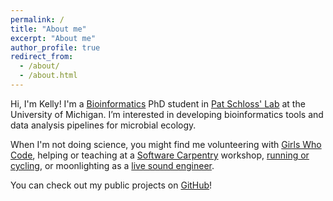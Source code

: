 ```yaml
---
permalink: /
title: "About me"
excerpt: "About me"
author_profile: true
redirect_from:
  - /about/
  - /about.html
---
```


Hi, I'm Kelly!
I'm a [Bioinformatics](https://medicine.umich.edu/dept/computational-medicine-bioinformatics) PhD student in
[Pat Schloss' Lab](http://www.schlosslab.org/) at the University of Michigan.
I’m interested in developing bioinformatics tools and data analysis pipelines for microbial ecology.

When I'm not doing science, you might find me volunteering with [Girls Who Code](http://umich.edu/~girlswc/),
helping or teaching at a [Software Carpentry](https://carpentries.org/) workshop, [running or cycling](http://bit.ly/strava-kelly), or moonlighting as
a [live sound engineer](https://sovacool.dev/latex-cv/cv_sound_KLS.pdf).

You can check out my public projects on [GitHub](https://github.com/kelly-sovacool/meta-repo)!
